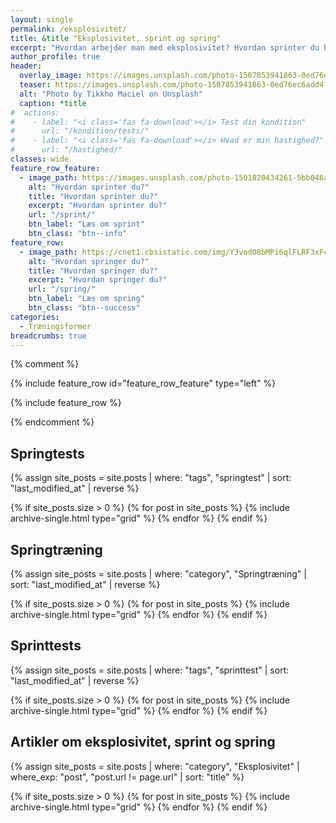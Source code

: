 ```yaml
---
layout: single
permalink: /eksplosivitet/
title: &title "Eksplosivitet, sprint og spring"
excerpt: "Hvordan arbejder man med eksplosivitet? Hvordan sprinter du hurtigere og springer højere?"
author_profile: true
header:
  overlay_image: https://images.unsplash.com/photo-1507853941863-0ed76ec6add4?ixlib=rb-1.2.1&auto=format&fit=crop&h=630&w=1200&q=10
  teaser: https://images.unsplash.com/photo-1507853941863-0ed76ec6add4?ixlib=rb-1.2.1&auto=format&fit=crop&height=300&w=400&q=10
  alt: "Photo by Tikkho Maciel on Unsplash"
  caption: *title
#  actions:
#    - label: "<i class='fas fa-download'></i> Test din kondition"
#      url: "/kondition/tests/"
#    - label: "<i class='fas fa-download'></i> Hvad er min hastighed?"
#      url: "/hastighed/"
classes: wide
feature_row_feature:
  - image_path: https://images.unsplash.com/photo-1501820434261-5bb046afcf6b?ixlib=rb-1.2.1&ixid=eyJhcHBfaWQiOjEyMDd9&auto=format&fit=crop&height=630&w=1200&q=10
    alt: "Hvordan sprinter du?"
    title: "Hvordan sprinter du?"
    excerpt: "Hvordan sprinter du?"
    url: "/sprint/"
    btn_label: "Læs om sprint"
    btn_class: "btn--info"
feature_row:
  - image_path: https://cnet1.cbsistatic.com/img/Y3vodO8bMPi6qlFLRF3xFcQpLHo=/1092x0/2019/07/26/114f1721-1a71-42bc-b1a4-cb35299bedbc/gettyimages-640493589.jpg
    alt: "Hvordan springer du?"
    title: "Hvordan springer du?"
    excerpt: "Hvordan springer du?"
    url: "/spring/"
    btn_label: "Læs om spring"
    btn_class: "btn--success"
categories:
  - Træningsformer
breadcrumbs: true
---
```


{% comment %}

{% include feature_row id="feature_row_feature" type="left" %}

{% include feature_row %}

{% endcomment %}

## Springtests

<div class="feature__wrapper">

{% assign site_posts = site.posts | where: "tags", "springtest" | sort: "last_modified_at" | reverse %}

{% if site_posts.size > 0 %}
  {% for post in site_posts %}
    {% include archive-single.html type="grid" %}
  {% endfor %}
{% endif %}

</div>

## Springtræning

<div class="feature__wrapper">

{% assign site_posts = site.posts | where: "category", "Springtræning" | sort: "last_modified_at" | reverse %}

{% if site_posts.size > 0 %}
  {% for post in site_posts %}
    {% include archive-single.html type="grid" %}
  {% endfor %}
{% endif %}

</div>

## Sprinttests

<div class="feature__wrapper">

{% assign site_posts = site.posts | where: "tags", "sprinttest" | sort: "last_modified_at" | reverse %}

{% if site_posts.size > 0 %}
  {% for post in site_posts %}
    {% include archive-single.html type="grid" %}
  {% endfor %}
{% endif %}

</div>

## Artikler om eksplosivitet, sprint og spring

{% assign site_posts = site.posts | where: "category", "Eksplosivitet" | where_exp: "post", "post.url != page.url" | sort: "title" %}

<div class="feature__wrapper">

{% if site_posts.size > 0 %}
  {% for post in site_posts %}
    {% include archive-single.html type="grid" %}
  {% endfor %}
{% endif %}

</div>
